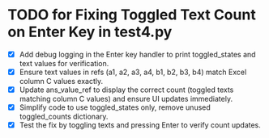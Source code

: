 # TODO for Fixing Toggled Text Count on Enter Key in test4.py

- [x] Add debug logging in the Enter key handler to print toggled_states and text values for verification.
- [x] Ensure text values in refs (a1, a2, a3, a4, b1, b2, b3, b4) match Excel column C values exactly.
- [x] Update ans_value_ref to display the correct count (toggled texts matching column C values) and ensure UI updates immediately.
- [x] Simplify code to use toggled_states only, remove unused toggled_counts dictionary.
- [x] Test the fix by toggling texts and pressing Enter to verify count updates.
